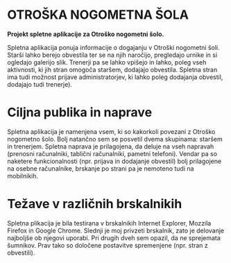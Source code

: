 # OTROŠKA NOGOMETNA ŠOLA

<strong>Projekt spletne aplikacije za Otroško nogometni šolo.</strong>

Spletna aplikacija ponuja informacije o dogajanju v Otroški nogometni šoli. Starši lahko berejo obvestila ter se na njih naročijo, pregledajo urnike in si ogledajo galerijo slik. Trenerji pa se lahko vpišejo in lahko, poleg vseh aktivnosti, ki jih stran omogoča staršem, dodajajo obvestila. Spletna stran ima tudi možnost prijave administratorjev, ki lahko poleg dodajanja obvestil, dodajajo tudi trenerje).

<h1>Ciljna publika in naprave</h1>
Spletna aplikacija je namenjena vsem, ki so kakorkoli povezani z Otroško nogometno šolo. Bolj natančno sem se posvetil dvema skupinama: staršem in trenerjem. Spletna naprava je prilagojena, da deluje na vseh napravah (prenosni računalniki, tablični računalniki, pametni telefoni). Vendar pa so naketere funkcionalnosti (npr. prijava in dodajanje obvestil) bolj prilagojene na osebne računalnike, brskanje po strani pa je nemoteno tudi na mobilnikih.

<h1>Težave v različnih brskalnikih</h1>
Spletna plikacija je bila testirana v brskalnikih Internet Explorer, Mozzila Firefox in Google Chrome. Slednji je moj privzeti brskalnik, zato je delovanje najboljše ob njegovi uporabi. Pri drugih dveh sem opazil, da ne sprejemata šumnikov. Prav tako so določene postavitve spremenjene (npr. stran z obvestili).


